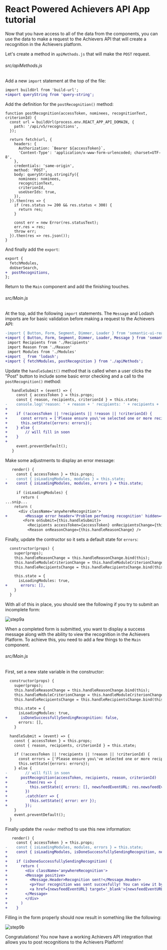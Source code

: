 # React Powered Achievers API App tutorial

Now that you have access to all of the data from the components, you can use the data to make a request to the Achievers API that will create a recognition in the Achievers platform.

Let's create a method in `apiMethods.js` that will make the `POST` request.

###### src/apiMethods.js

Add a new `import` statement at the top of the file:

```diff
import buildUrl from 'build-url';
+import queryString from 'query-string';
```

Add the definition for the `postRecognition()` method:

```
function postRecognition(accessToken, nominees, recognitionText, criterionId) {
  const url = buildUrl(process.env.REACT_APP_API_DOMAIN, {
    path: '/api/v5/recognitions',
  });

  return fetch(url, {
    headers: {
      Authorization: `Bearer ${accessToken}`,
      'Content-Type': 'application/x-www-form-urlencoded; charset=UTF-8',
    },
    credentials: 'same-origin',
    method: 'POST',
    body: queryString.stringify({
      nominees: nominees,
      recognitionText,
      criterionId,
      useUserIds: true,
    }),
  }).then(res => {
    if (res.status >= 200 && res.status < 300) {
      return res;
    }

    const err = new Error(res.statusText);
    err.res = res;
    throw err;
  }).then(res => res.json());
}
```

And finally add the `export`:

```diff
export {
  fetchModules,
  doUserSearch,
+  postRecognitions,
};
```

Return to the `Main` component and add the finishing touches.

###### src/Main.js

At the top, add the following `import` statements. The `Message` and Lodash imports are for basic validation before making a request to the Achievers API:

```diff
-import { Button, Form, Segment, Dimmer, Loader } from 'semantic-ui-react'
+import { Button, Form, Segment, Dimmer, Loader, Message } from 'semantic-ui-react'
 import Recipients from './Recipients'
 import Reason from './Reason'
 import Modules from './Modules'
+import _ from 'lodash';
+import { fetchModules, postRecognition } from './apiMethods';
```

Update the `handleSubmit()` method that is called when a user clicks the "Post" button to include some basic error checking and a call to the `postRecognition()` method:

```diff
   handleSubmit = (event) => {
     const { accessToken } = this.props;
     const { reason, recipients, criterionId } = this.state;
-    console.log('reason: ' + reason + ' recipients: ' + recipients + ' criterionId: ' + criterionId);
+
+    if (!accessToken || !recipients || !reason || !criterionId) {
+      const errors = ['Please ensure you\'ve selected one or more recipients, entered a reason and selected a criterion for your recognition.'];
+      this.setState({errors: errors});
+    } else {
+        // will fill in soon
+    }
+    
     event.preventDefault();
   }
```

Make some adjustments to display an error message:

```diff
   render() {
     const { accessToken } = this.props;
-    const { isLoadingModules, modules } = this.state;
+    const { isLoadingModules, modules, errors } = this.state;
 
     if (isLoadingModules) {
       return (
...snip...
    return (
      <div className='anywhereRecognition'>
+        <Message error header='Problem perfoming recognition' hidden={_.isEmpty(errors)} list={errors} />
        <Form onSubmit={this.handleSubmit}>
          <Recipients accessToken={accessToken} onRecipientsChange={this.handleRecipientsChange} />
          <Reason onReasonChange={this.handleReasonChange} />
```

Finally, update the contructor so it sets a default state for `errors`:

```diff
  constructor(props) {
    super(props);
    this.handleReasonChange = this.handleReasonChange.bind(this);
    this.handleModuleCriterionChange = this.handleModuleCriterionChange.bind(this);
    this.handleRecipientsChange = this.handleRecipientsChange.bind(this);

    this.state = {
      isLoadingModules: true,
+      errors: [],
    }
  }
```

With all of this in place, you should see the following if you try to submit an incomplete form:

![step9a](screenshots/step9a.png)

When a completed form is submitted, you want to display a success message along with the ability to view the recognition in the Achievers Platform. To achieve this, you need to add a few things to the `Main` component.

###### src/Main.js

First, set a new state variable in the constructor:

```diff
  constructor(props) {
    super(props);
    this.handleReasonChange = this.handleReasonChange.bind(this);
    this.handleModuleCriterionChange = this.handleModuleCriterionChange.bind(this);
    this.handleRecipientsChange = this.handleRecipientsChange.bind(this);

    this.state = {
      isLoadingModules: true,
+      isDoneSuccessfullySendingRecognition: false,
      errors: [],
    }
```

```diff
  handleSubmit = (event) => {
    const { accessToken } = this.props;
    const { reason, recipients, criterionId } = this.state;

    if (!accessToken || !recipients || !reason || !criterionId) {
      const errors = ['Please ensure you\'ve selected one or more recipients, entered a reason and selected a criterion for your recognition.'];
      this.setState({errors: errors});
    } else {
-        // will fill in soon      
+      postRecognition(accessToken, recipients, reason, criterionId)
+        .then(res => {
+          this.setState({ errors: [], newsfeedEventURL: res.newsfeedEventURL , isDoneSuccessfullySendingRecognition: true });
+        })
+        .catch(err => {
+          this.setState({ error: err });
+        });
    }
    event.preventDefault();
  }
```

Finally update the `render` method to use this new information:

```diff
   render() {
     const { accessToken } = this.props;
-    const { isLoadingModules, modules, errors } = this.state;
+    const { isLoadingModules, isDoneSuccessfullySendingRecognition, newsfeedEventURL, modules, errors } = this.state;
+
+    if (isDoneSuccessfullySendingRecognition) {
+      return (
+        <div className='anywhereRecognition'>
+        <Message positive>
+          <Message.Header>Recognition sent!</Message.Header>
+          <p>Your recognition was sent succesfully! You can view it by visiting:</p>
+          <a href={newsfeedEventURL} target='_blank'>{newsfeedEventURL}</a>
+        </Message>
+        </div>
+      )
+    }
```

Filling in the form properly should now result in something like the following:

![step9b](screenshots/step9b.png)

Congratulations! You now have a working Achievers API integration that allows you to post recognitions to the Achievers Platform!
